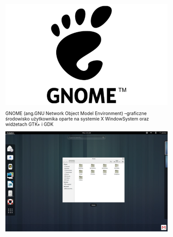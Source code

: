 ![LinuxSWAP](/grafiki/1_03_01_GNOME.png)

GNOME (ang.GNU Network Object Model Environment) –graficzne środowisko użytkownika oparte na systemie X WindowSystem oraz widżetach GTK+ i GDK

![LinuxSWAP](/grafiki/1_03_01_GNOME2.png)